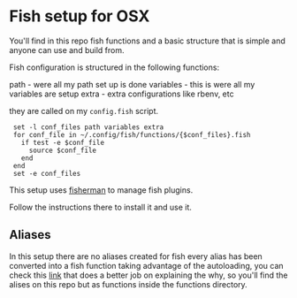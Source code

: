 # Fish setup for OSX

You'll find in this repo fish functions and a basic structure that is simple and anyone can use and build from.

Fish configuration is structured in the following functions:

path      - were all my path set up is done
variables - this is were all my variables are setup
extra     - extra configurations like rbenv, etc

they are called on my `config.fish` script.

```fish
 set -l conf_files path variables extra
 for conf_file in ~/.config/fish/functions/{$conf_files}.fish
   if test -e $conf_file
     source $conf_file
   end
 end
 set -e conf_files
```

This setup uses [fisherman](https://fisherman.github.io/) to manage fish plugins.

Follow the instructions there to install it and use it.

## Aliases

In this setup there are no aliases created for fish every alias has been converted into a fish function taking advantage of the autoloading, you can check this [link](https://github.com/jorgebucaran/fish-shell-cookbook#whats-wrong-with-aliases) that does a better job on explaining the why, so you'll find the alises on this repo but as functions inside the functions directory.


